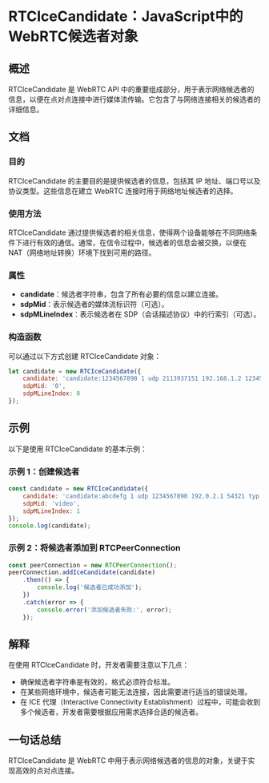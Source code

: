 <!--
Meta Description: # RTCIceCandidate：JavaScript中的WebRTC候选者对象 ## 概述 RTCIceCandidate 是 WebRTC API 中的重要组成部分，用于表示网络候选者的信息，以便在点对点连接中进行媒体流传输。它包含了与网络连接相关的候选者的详细信息。 ## 文档 ### 目的...
Meta Keywords: rtcicecandidate, candidate, webrtc, sdpmid, sdpmlineindex
-->

# RTCIceCandidate：JavaScript中的WebRTC候选者对象

## 概述
RTCIceCandidate 是 WebRTC API 中的重要组成部分，用于表示网络候选者的信息，以便在点对点连接中进行媒体流传输。它包含了与网络连接相关的候选者的详细信息。

## 文档
### 目的
RTCIceCandidate 的主要目的是提供候选者的信息，包括其 IP 地址、端口号以及协议类型。这些信息在建立 WebRTC 连接时用于网络地址候选者的选择。

### 使用方法
RTCIceCandidate 通过提供候选者的相关信息，使得两个设备能够在不同网络条件下进行有效的通信。通常，在信令过程中，候选者的信息会被交换，以便在 NAT（网络地址转换）环境下找到可用的路径。

### 属性
- **candidate**：候选者字符串，包含了所有必要的信息以建立连接。
- **sdpMid**：表示候选者的媒体流标识符（可选）。
- **sdpMLineIndex**：表示候选者在 SDP（会话描述协议）中的行索引（可选）。

### 构造函数
可以通过以下方式创建 RTCIceCandidate 对象：
```javascript
let candidate = new RTCIceCandidate({
    candidate: 'candidate:1234567890 1 udp 2113937151 192.168.1.2 12345 typ host',
    sdpMid: '0',
    sdpMLineIndex: 0
});
```

## 示例
以下是使用 RTCIceCandidate 的基本示例：

### 示例 1：创建候选者
```javascript
const candidate = new RTCIceCandidate({
    candidate: 'candidate:abcdefg 1 udp 1234567890 192.0.2.1 54321 typ srflx',
    sdpMid: 'video',
    sdpMLineIndex: 1
});
console.log(candidate);
```

### 示例 2：将候选者添加到 RTCPeerConnection
```javascript
const peerConnection = new RTCPeerConnection();
peerConnection.addIceCandidate(candidate)
    .then(() => {
        console.log('候选者已成功添加');
    })
    .catch(error => {
        console.error('添加候选者失败:', error);
    });
```

## 解释
在使用 RTCIceCandidate 时，开发者需要注意以下几点：
- 确保候选者字符串是有效的，格式必须符合标准。
- 在某些网络环境中，候选者可能无法连接，因此需要进行适当的错误处理。
- 在 ICE 代理（Interactive Connectivity Establishment）过程中，可能会收到多个候选者，开发者需要根据应用需求选择合适的候选者。

## 一句话总结
RTCIceCandidate 是 WebRTC 中用于表示网络候选者的信息的对象，关键于实现高效的点对点连接。